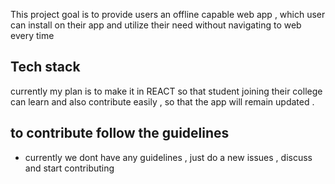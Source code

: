 This project goal is to provide users an offline capable web app ,
which user can install on their app and utilize their need without navigating to web every time

## Tech stack

currently my plan is to make it in REACT so that student joining their college can learn and also contribute easily , so that the app will remain updated .

## to contribute follow the guidelines

- currently we dont have any guidelines , just do a new issues , discuss and start contributing
